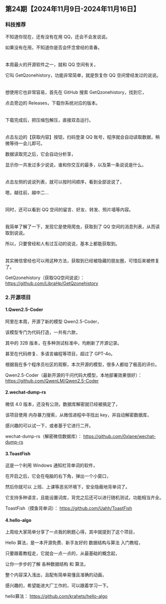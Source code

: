 ## 第24期【2024年11月9日-2024年11月16日】

### 科技推荐

不知道你现在，还有没有在用 QQ，还会不会发说说。

如果没有在用，不知道你是否会怀念曾经的青春。
<br/>
<br/>
<br/>
本周最火的开源软件之一，就和 QQ 空间有关，

它叫 GetQzonehistory，功能非常简单，就是恢复你 QQ 空间曾经发过的说说。
<br/>
<br/>
<br/>
想使用它也非常容易，首先在 GitHub 搜索 GetQzonehistory，找到它，

点击旁边的 Releases，下载你系统对应的版本。
<br/>
<br/>
<br/>
下载完成后，把压缩包解压，直接双击运行。
<br/>
<br/>
<br/>
点击左边的【获取内容】按钮，扫码登录 QQ 账号，程序就会自动读取数据，稍微等待一会儿即可。

数据读取完之后，它会自动分析享，

显示你一共发过多少说说，谁和你交互的最多，以及第一条说说是什么。
<br/>
<br/>
<br/>
点击左侧的说说列表，就可以按时间顺序，看到全部说说了，

嗯，越往前，越中二...
<br/>
<br/>
<br/>
同时，还可以看到 QQ 空间的留言、好友、转发、照片墙等内容。
<br/>
<br/>
<br/>
我简单了解了一下，发现它是使用爬虫，获取到了 QQ 空间的消息列表，从而读取到说说。

所以，只要曾经和人有过互动的说说，基本上都能获取到。
<br/>
<br/>
<br/>
其实微信曾经也可以用这种方法，获取到已经被隐藏的朋友圈，可惜后来被修复了。

GetQzonehistory（获取QQ空间说说）：
https://github.com/LibraHp/GetQzonehistory

### 2.开源项目

#### 1.Qwen2.5-Coder

阿里在本周，开源了新的模型 Qwen2.5-Coder，

该模型专门为代码打造，一共有六款，

其中的 32B 版本，在多种测试标准中，均刷新了开源记录。

甚至在代码修复、多语言编程等项目，超过了 GPT-4o。

根据我在多个程序员社区的观察，本次开源的模型，很多人都给了极高的评价。

Qwen2.5-Coder（最新开源的千问代码大模型，本地部署效果很好）：
https://github.com/QwenLM/Qwen2.5-Coder

#### 2.wechat-dump-rs

微信 4.0 版本，还没有公测，数据库解密就已经被搞定了，

该项目使用 内存暴力搜索，从微信进程中寻找出 key，并自动解密数据库，

感兴趣的可以试一下，或者基于它进行二开。

wechat-dump-rs（解密微信数据库）：
https://github.com/0xlane/wechat-dump-rs

#### 3.ToastFish

这是一个利用 Windows 通知栏背单词的软件，

在开启之后，它会在电脑的右下角，弹出一个小窗口，

然后你就可以 上班、上课等恶劣环境下，安全隐蔽地背单词了。

它支持多种语言，且能设置词库，背完之后还可以进行随机测试，功能相当齐全。

ToastFish（摸鱼背单词）：
https://github.com/Uahh/ToastFish

#### 4.hello-algo

上周给大家简单分享了一点我的刷题心得，其中就提到了这个项目，

Hello 算法，是一本开源免费、新手友好的 数据结构与算法 入门教程，

只要跟着教程走，它就会一点一点的，从最基础的概念起，

让你一步步的了解 各种数据结构 和 算法，

整个内容深入浅出，且配有简单易懂且准确的动画，

感兴趣的，希望能进大厂工作的，可以跟着学习一下。

hello算法：
https://github.com/krahets/hello-algo
